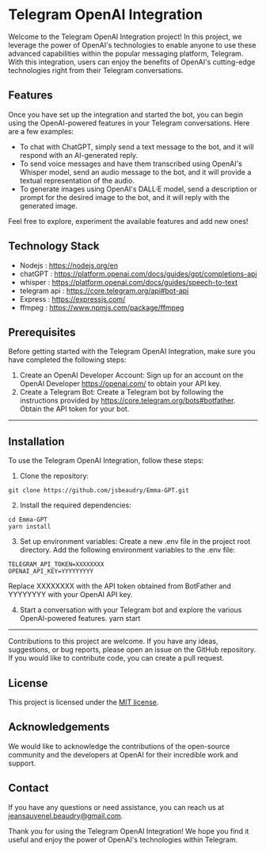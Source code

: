 # Telegram OpenAI Integration

Welcome to the Telegram OpenAI Integration project! In this project, we leverage the power of OpenAI's technologies to enable anyone to use these advanced capabilities within the popular messaging platform, Telegram. With this integration, users can enjoy the benefits of OpenAI's cutting-edge technologies right from their Telegram conversations.

## Features

Once you have set up the integration and started the bot, you can begin using the OpenAI-powered features in your Telegram conversations. Here are a few examples:

- To chat with ChatGPT, simply send a text message to the bot, and it will respond with an AI-generated reply.
- To send voice messages and have them transcribed using OpenAI's Whisper model, send an audio message to the bot, and it will provide a textual representation of the audio.
- To generate images using OpenAI's DALL·E model, send a description or prompt for the desired image to the bot, and it will reply with the generated image.

Feel free to explore, experiment the available features and add new ones!

## Technology Stack

- Nodejs : https://nodejs.org/en
- chatGPT : https://platform.openai.com/docs/guides/gpt/completions-api
- whisper : https://platform.openai.com/docs/guides/speech-to-text
- telegram api : https://core.telegram.org/api#bot-api
- Express : https://expressjs.com/
- ffmpeg : https://www.npmjs.com/package/ffmpeg

## Prerequisites

Before getting started with the Telegram OpenAI Integration, make sure you have completed the following steps:

1. Create an OpenAI Developer Account: Sign up for an account on the OpenAI Developer https://openai.com/ to obtain your API key.
2. Create a Telegram Bot: Create a Telegram bot by following the instructions provided by https://core.telegram.org/bots#botfather. Obtain the API token for your bot.

---

## Installation

To use the Telegram OpenAI Integration, follow these steps:

1. Clone the repository:

```shell
git clone https://github.com/jsbeaudry/Emma-GPT.git
```

2. Install the required dependencies:

```shell
cd Emma-GPT
yarn install
```

3. Set up environment variables:
   Create a new .env file in the project root directory.
   Add the following environment variables to the .env file:

```shell
TELEGRAM_API_TOKEN=XXXXXXXX
OPENAI_API_KEY=YYYYYYYYY
```

Replace XXXXXXXX with the API token obtained from BotFather and YYYYYYYY with your OpenAI API key.

4. Start a conversation with your Telegram bot and explore the various OpenAI-powered features.
   yarn start

---

Contributions to this project are welcome. If you have any ideas, suggestions, or bug reports, please open an issue on the GitHub repository. If you would like to contribute code, you can create a pull request.

## License

This project is licensed under the [MIT license](LICENSE).

## Acknowledgements

We would like to acknowledge the contributions of the open-source community and the developers at OpenAI for their incredible work and support.

## Contact

If you have any questions or need assistance, you can reach us at jeansauvenel.beaudry@gmail.com.

Thank you for using the Telegram OpenAI Integration! We hope you find it useful and enjoy the power of OpenAI's technologies within Telegram.
